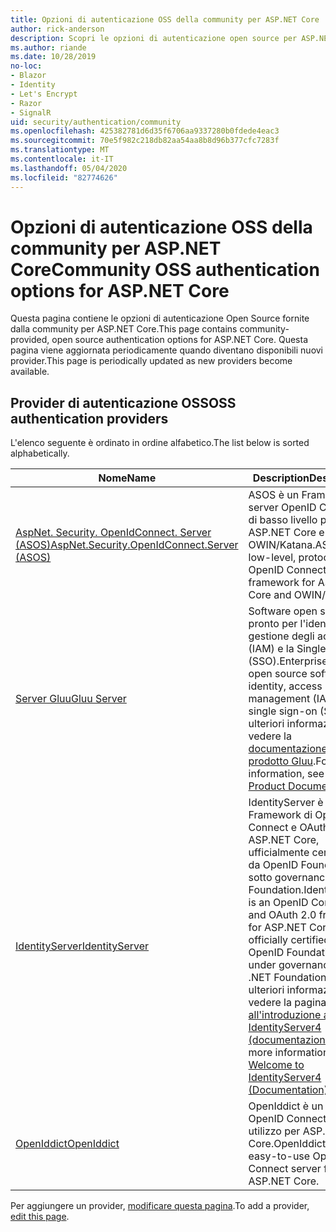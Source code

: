 ```yaml
---
title: Opzioni di autenticazione OSS della community per ASP.NET Core
author: rick-anderson
description: Scopri le opzioni di autenticazione open source per ASP.NET Core.
ms.author: riande
ms.date: 10/28/2019
no-loc:
- Blazor
- Identity
- Let's Encrypt
- Razor
- SignalR
uid: security/authentication/community
ms.openlocfilehash: 425382781d6d35f6706aa9337280b0fdede4eac3
ms.sourcegitcommit: 70e5f982c218db82aa54aa8b8d96b377cfc7283f
ms.translationtype: MT
ms.contentlocale: it-IT
ms.lasthandoff: 05/04/2020
ms.locfileid: "82774626"
---
```

# <a name="community-oss-authentication-options-for-aspnet-core"></a><span data-ttu-id="3a80f-103">Opzioni di autenticazione OSS della community per ASP.NET Core</span><span class="sxs-lookup"><span data-stu-id="3a80f-103">Community OSS authentication options for ASP.NET Core</span></span>

<span data-ttu-id="3a80f-104">Questa pagina contiene le opzioni di autenticazione Open Source fornite dalla community per ASP.NET Core.</span><span class="sxs-lookup"><span data-stu-id="3a80f-104">This page contains community-provided, open source authentication options for ASP.NET Core.</span></span> <span data-ttu-id="3a80f-105">Questa pagina viene aggiornata periodicamente quando diventano disponibili nuovi provider.</span><span class="sxs-lookup"><span data-stu-id="3a80f-105">This page is periodically updated as new providers become available.</span></span>

## <a name="oss-authentication-providers"></a><span data-ttu-id="3a80f-106">Provider di autenticazione OSS</span><span class="sxs-lookup"><span data-stu-id="3a80f-106">OSS authentication providers</span></span>

<span data-ttu-id="3a80f-107">L'elenco seguente è ordinato in ordine alfabetico.</span><span class="sxs-lookup"><span data-stu-id="3a80f-107">The list below is sorted alphabetically.</span></span>

| <span data-ttu-id="3a80f-108">Nome</span><span class="sxs-lookup"><span data-stu-id="3a80f-108">Name</span></span> | <span data-ttu-id="3a80f-109">Description</span><span class="sxs-lookup"><span data-stu-id="3a80f-109">Description</span></span> |
| ---- | ----------- |
| [<span data-ttu-id="3a80f-110">AspNet. Security. OpenIdConnect. Server (ASOS)</span><span class="sxs-lookup"><span data-stu-id="3a80f-110">AspNet.Security.OpenIdConnect.Server (ASOS)</span></span>](https://github.com/aspnet-contrib/AspNet.Security.OpenIdConnect.Server) | <span data-ttu-id="3a80f-111">ASOS è un Framework server OpenID Connect di basso livello per ASP.NET Core e OWIN/Katana.</span><span class="sxs-lookup"><span data-stu-id="3a80f-111">ASOS is a low-level, protocol-first OpenID Connect server framework for ASP.NET Core and OWIN/Katana.</span></span> |
| [<span data-ttu-id="3a80f-112">Server Gluu</span><span class="sxs-lookup"><span data-stu-id="3a80f-112">Gluu Server</span></span>](https://gluu.org/) | <span data-ttu-id="3a80f-113">Software open source pronto per l'identità, la gestione degli accessi (IAM) e la Single Sign-On (SSO).</span><span class="sxs-lookup"><span data-stu-id="3a80f-113">Enterprise ready, open source software for identity, access management (IAM), and single sign-on (SSO).</span></span> <span data-ttu-id="3a80f-114">Per ulteriori informazioni, vedere la [documentazione del prodotto Gluu](https://gluu.org/docs/).</span><span class="sxs-lookup"><span data-stu-id="3a80f-114">For more information, see the [Gluu Product Documentation](https://gluu.org/docs/).</span></span> |
| [<span data-ttu-id="3a80f-115">IdentityServer</span><span class="sxs-lookup"><span data-stu-id="3a80f-115">IdentityServer</span></span>](https://identityserver.io/) | <span data-ttu-id="3a80f-116">IdentityServer è un Framework di OpenID Connect e OAuth 2,0 per ASP.NET Core, ufficialmente certificato da OpenID Foundation e sotto governance di .NET Foundation.</span><span class="sxs-lookup"><span data-stu-id="3a80f-116">IdentityServer is an OpenID Connect and OAuth 2.0 framework for ASP.NET Core, officially certified by the OpenID Foundation and under governance of the .NET Foundation.</span></span> <span data-ttu-id="3a80f-117">Per ulteriori informazioni, vedere la pagina [relativa all'introduzione a IdentityServer4 (documentazione)](https://identityserver4.readthedocs.io/en/latest/).</span><span class="sxs-lookup"><span data-stu-id="3a80f-117">For more information, see [Welcome to IdentityServer4 (Documentation)](https://identityserver4.readthedocs.io/en/latest/).</span></span> |
| [<span data-ttu-id="3a80f-118">OpenIddict</span><span class="sxs-lookup"><span data-stu-id="3a80f-118">OpenIddict</span></span>](https://github.com/openiddict/openiddict-core) | <span data-ttu-id="3a80f-119">OpenIddict è un server OpenID Connect di facile utilizzo per ASP.NET Core.</span><span class="sxs-lookup"><span data-stu-id="3a80f-119">OpenIddict is an easy-to-use OpenID Connect server for ASP.NET Core.</span></span> |

<span data-ttu-id="3a80f-120">Per aggiungere un provider, [modificare questa pagina](https://github.com/login?return_to=https%3A%2F%2Fgithub.com%2Faspnet%2FDocs%2Fedit%2Fmaster%2Faspnetcore%2Fsecurity%2Fauthentication%2Fcommunity.md).</span><span class="sxs-lookup"><span data-stu-id="3a80f-120">To add a provider, [edit this page](https://github.com/login?return_to=https%3A%2F%2Fgithub.com%2Faspnet%2FDocs%2Fedit%2Fmaster%2Faspnetcore%2Fsecurity%2Fauthentication%2Fcommunity.md).</span></span>
